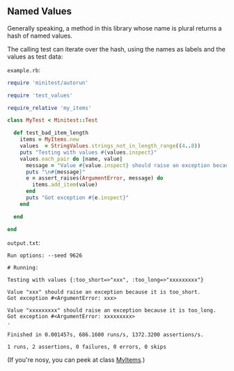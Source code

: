 ## Named Values

Generally speaking, a method in this library whose name is plural returns a hash of named values.

The calling test can iterate over the hash, using the names as labels and the values as test data:

```example.rb```:
```ruby
require 'minitest/autorun'

require 'test_values'

require_relative 'my_items'

class MyTest < Minitest::Test

  def test_bad_item_length
    items = MyItems.new
    values  = StringValues.strings_not_in_length_range((4..8))
    puts "Testing with values #{values.inspect}"
    values.each_pair do |name, value|
      message = "Value #{value.inspect} should raise an exception because it is #{name}."
      puts "\n#{message}"
      e = assert_raises(ArgumentError, message) do
        items.add_item(value)
      end
      puts "Got exception #{e.inspect}"
    end

  end

end
```

```output.txt```:
```
Run options: --seed 9626

# Running:

Testing with values {:too_short=>"xxx", :too_long=>"xxxxxxxxx"}

Value "xxx" should raise an exception because it is too_short.
Got exception #<ArgumentError: xxx>

Value "xxxxxxxxx" should raise an exception because it is too_long.
Got exception #<ArgumentError: xxxxxxxxx>
.

Finished in 0.001457s, 686.1600 runs/s, 1372.3200 assertions/s.

1 runs, 2 assertions, 0 failures, 0 errors, 0 skips
```

(If you're nosy, you can peek at class [MyItems](https://raw.githubusercontent.com/BurdetteLamar/test_values/master/markdown/readme/named_values/my_items.rb).)
